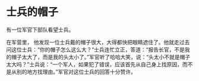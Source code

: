 # 士兵的帽子

有一位军官下部队看望士兵。 

在军营里， 他发现一位士兵戴的帽子很大，大得都快把眼睛遮住了。他就走过去问这位士兵：“你的帽子怎么这么大？”士兵连忙立正，答道：“报告长官，不是我的帽子太大了，而是我的头太小了。”军官听了哈哈大笑，说：“头太小不就是帽子太大吗？”士兵说：“一个军人，如果犯了错误，应该首先从自己身上找原因，而不是从别的地方找理由。”军官对这位士兵的回答十分赞许。
 